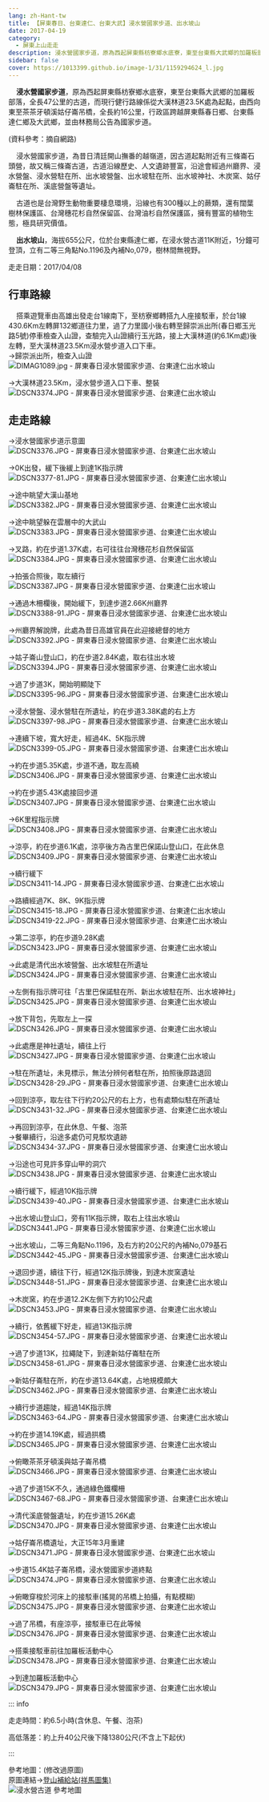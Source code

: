```yaml
---
lang: zh-Hant-tw
title: 【屏東春日、台東達仁、台東大武】浸水營國家步道、出水坡山
date: 2017-04-19
category: 
  - 屏東上山走走
description: 浸水營國家步道，原為西起屏東縣枋寮鄉水底寮，東至台東縣大武鄉的加羅板部落，全長47公里的古道，而現行健行路線係從大漢林道23.5K處為起點，由西向東至茶茶牙頓溪姑仔崙吊橋，全長約16公里，行政區跨越屏東縣春日鄉、台東縣達仁鄉及大武鄉，並由林務局公告為國家步道。
sidebar: false
cover: https://1013399.github.io/image-1/31/1159294624_l.jpg
---
```


    **浸水營國家步道**，原為西起屏東縣枋寮鄉水底寮，東至台東縣大武鄉的加羅板部落，全長47公里的古道，而現行健行路線係從大漢林道23.5K處為起點，由西向東至茶茶牙頓溪姑仔崙吊橋，全長約16公里，行政區跨越屏東縣春日鄉、台東縣達仁鄉及大武鄉，並由林務局公告為國家步道。

<!-- more -->

(資料參考：摘自網路) 

    浸水營國家步道，為昔日清廷開山撫番的越嶺道，因古道起點附近有三條崙石頭營，故又稱三條崙古道，古道沿線歷史、人文遺跡豐富，沿途會經過州廳界、浸水營盤、浸水營駐在所、出水坡營盤、出水坡駐在所、出水坡神社、木炭窯、姑仔崙駐在所、溪底營盤等遺址。 

    古道也是台灣野生動物重要棲息環境，沿線也有300種以上的蕨類，還有闊葉樹林保護區、台灣穗花杉自然保留區、台灣油杉自然保護區，擁有豐富的植物生態，極具研究價值。  

    **出水坡山**，海拔655公尺，位於台東縣達仁鄉，在浸水營古道11K附近，1分鐘可登頂，立有二等三角點No.1196及內補No,079，樹林間無視野。

走走日期：2017/04/08

## 行車路線
    搭乘遊覽車由高雄出發走台1線南下，至枋寮鄉轉搭九人座接駁車，於台1線430.6Km左轉屏132鄉道往力里，過了力里國小後右轉至歸崇派出所(春日鄉玉光路5號)停車檢查入山證，查驗完入山證續行玉光路，接上大漢林道(約6.1Km處)後左轉，至大漢林道23.5Km浸水營步道入口下車。  
→歸崇派出所，檢查入山證  
![DIMAG1089.jpg - 屏東春日浸水營國家步道、台東達仁出水坡山](https://1013399.github.io/image-1/31/1159296716_l.jpg)

→大漢林道23.5Km，浸水營步道入口下車、整裝  
![DSCN3374.JPG - 屏東春日浸水營國家步道、台東達仁出水坡山](https://1013399.github.io/image-1/31/1159295625_l.jpg)

## 走走路線
→浸水營國家步道示意圖  
![DSCN3376.JPG - 屏東春日浸水營國家步道、台東達仁出水坡山](https://1013399.github.io/image-1/31/1159294043_l.jpg)

→0K出發，緩下後緩上到達1K指示牌  
![DSCN3377-81.JPG - 屏東春日浸水營國家步道、台東達仁出水坡山](https://1013399.github.io/image-1/31/1159297111_l.jpg)

→途中眺望大漢山基地  
![DSCN3382.JPG - 屏東春日浸水營國家步道、台東達仁出水坡山](https://1013399.github.io/image-1/31/1159295528_l.jpg)

→途中眺望躲在雲層中的大武山  
![DSCN3383.JPG - 屏東春日浸水營國家步道、台東達仁出水坡山](https://1013399.github.io/image-1/31/1159294624_l.jpg)

→叉路，約在步道1.37K處，右可往往台灣穗花杉自然保留區  
![DSCN3384.JPG - 屏東春日浸水營國家步道、台東達仁出水坡山](https://1013399.github.io/image-1/31/1159293914_l.jpg)

→拍張合照後，取左續行  
![DSCN3387.JPG - 屏東春日浸水營國家步道、台東達仁出水坡山](https://1013399.github.io/image-1/31/1159293915_l.jpg)

→通過木柵欄後，開始緩下，到達步道2.66K州廳界  
![DSCN3388-91.JPG - 屏東春日浸水營國家步道、台東達仁出水坡山](https://1013399.github.io/image-1/31/1159295018_l.jpg)

→州廳界解說牌，此處為昔日高雄官員在此迎接總督的地方  
![DSCN3392.JPG - 屏東春日浸水營國家步道、台東達仁出水坡山](https://1013399.github.io/image-1/31/1159297302_l.jpg)

→姑子崙山登山口，約在步道2.84K處，取右往出水坡  
![DSCN3394.JPG - 屏東春日浸水營國家步道、台東達仁出水坡山](https://1013399.github.io/image-1/31/1159297601_l.jpg)

→過了步道3K，開始明顯陡下  
![DSCN3395-96.JPG - 屏東春日浸水營國家步道、台東達仁出水坡山](https://1013399.github.io/image-1/31/1159297702_l.jpg)

→浸水營盤、浸水營駐在所遺址，約在步道3.38K處的右上方  
![DSCN3397-98.JPG - 屏東春日浸水營國家步道、台東達仁出水坡山](https://1013399.github.io/image-1/31/1159298001_l.jpg)

→連續下坡，寬大好走，經過4K、5K指示牌  
![DSCN3399-05.JPG - 屏東春日浸水營國家步道、台東達仁出水坡山](https://1013399.github.io/image-1/31/1159298101_l.jpg)

→約在步道5.35K處，步道不通，取左高繞  
![DSCN3406.JPG - 屏東春日浸水營國家步道、台東達仁出水坡山](https://1013399.github.io/image-1/31/1159298301_l.jpg)

→約在步道5.43K處接回步道  
![DSCN3407.JPG - 屏東春日浸水營國家步道、台東達仁出水坡山](https://1013399.github.io/image-1/31/1159298102_l.jpg)

→6K里程指示牌  
![DSCN3408.JPG - 屏東春日浸水營國家步道、台東達仁出水坡山](https://1013399.github.io/image-1/31/1159297503_l.jpg)

→涼亭，約在步道6.1K處，涼亭後方為古里巴保諾山登山口，在此休息  
![DSCN3409.JPG - 屏東春日浸水營國家步道、台東達仁出水坡山](https://1013399.github.io/image-1/31/1159298801_l.jpg)

→續行緩下  
![DSCN3411-14.JPG - 屏東春日浸水營國家步道、台東達仁出水坡山](https://1013399.github.io/image-1/31/1159298202_l.jpg)

→路續經過7K、8K、9K指示牌  
![DSCN3415-18.JPG - 屏東春日浸水營國家步道、台東達仁出水坡山](https://1013399.github.io/image-1/31/1159298803_l.jpg)  
![DSCN3419-22.JPG - 屏東春日浸水營國家步道、台東達仁出水坡山](https://1013399.github.io/image-1/31/1159298302_l.jpg)

→第二涼亭，約在步道9.28K處  
![DSCN3423.JPG - 屏東春日浸水營國家步道、台東達仁出水坡山](https://1013399.github.io/image-1/31/1159298204_l.jpg)

→此處是清代出水坡營盤、出水坡駐在所遺址  
![DSCN3424.JPG - 屏東春日浸水營國家步道、台東達仁出水坡山](https://1013399.github.io/image-1/31/1159298205_l.jpg)

→左側有指示牌可往「古里巴保諾駐在所、新出水坡駐在所、出水坡神社」  
![DSCN3425.JPG - 屏東春日浸水營國家步道、台東達仁出水坡山](https://1013399.github.io/image-1/31/1159297804_l.jpg)

→放下背包，先取左上一探  
![DSCN3426.JPG - 屏東春日浸水營國家步道、台東達仁出水坡山](https://1013399.github.io/image-1/31/1159297903_l.jpg)

→此處應是神社遺址，續往上行  
![DSCN3427.JPG - 屏東春日浸水營國家步道、台東達仁出水坡山](https://1013399.github.io/image-1/31/1159298304_l.jpg)

→駐在所遺址，未見標示，無法分辨何者駐在所，拍照後原路退回  
![DSCN3428-29.JPG - 屏東春日浸水營國家步道、台東達仁出水坡山](https://1013399.github.io/image-1/31/1159298704_l.jpg)

→回到涼亭，取左往下行約20公尺的右上方，也有處類似駐在所遺址  
![DSCN3431-32.JPG - 屏東春日浸水營國家步道、台東達仁出水坡山](https://1013399.github.io/image-1/31/1159297703_l.jpg)

→再回到涼亭，在此休息、午餐、泡茶  
→餐畢續行，沿途多處仍可見駁坎遺跡  
![DSCN3434-37.JPG - 屏東春日浸水營國家步道、台東達仁出水坡山](https://1013399.github.io/image-1/31/1159298706_l.jpg)

→沿途也可見許多穿山甲的洞穴  
![DSCN3438.JPG - 屏東春日浸水營國家步道、台東達仁出水坡山](https://1013399.github.io/image-1/31/1159299003_l.jpg)

→續行緩下，經過10K指示牌  
![DSCN3439-40.JPG - 屏東春日浸水營國家步道、台東達仁出水坡山](https://1013399.github.io/image-1/31/1159298004_l.jpg)

→出水坡山登山口，旁有11K指示牌，取右上往出水坡山  
![DSCN3441.JPG - 屏東春日浸水營國家步道、台東達仁出水坡山](https://1013399.github.io/image-1/31/1159298707_l.jpg)

→出水坡山，二等三角點No.1196，及右方約20公尺的內補No,079基石  
![DSCN3442-45.JPG - 屏東春日浸水營國家步道、台東達仁出水坡山](https://1013399.github.io/image-1/31/1159298505_l.jpg)

→退回步道，續往下行，經過12K指示牌後，到達木炭窯遺址  
![DSCN3448-51.JPG - 屏東春日浸水營國家步道、台東達仁出水坡山](https://1013399.github.io/image-1/31/1159299004_l.jpg)

→木炭窯，約在步道12.2K左側下方約10公尺處  
![DSCN3453.JPG - 屏東春日浸水營國家步道、台東達仁出水坡山](https://1013399.github.io/image-1/31/1159298709_l.jpg)

→續行，依舊緩下好走，經過13K指示牌  
![DSCN3454-57.JPG - 屏東春日浸水營國家步道、台東達仁出水坡山](https://1013399.github.io/image-1/31/1159298805_l.jpg)

→過了步道13K，拉繩陡下，到達新姑仔崙駐在所  
![DSCN3458-61.JPG - 屏東春日浸水營國家步道、台東達仁出水坡山](https://1013399.github.io/image-1/31/1159297307_l.jpg)

→新姑仔崙駐在所，約在步道13.64K處，占地規模頗大  
![DSCN3462.JPG - 屏東春日浸水營國家步道、台東達仁出水坡山](https://1013399.github.io/image-1/31/1159297505_l.jpg)

→續行步道趨陡，經過14K指示牌  
![DSCN3463-64.JPG - 屏東春日浸水營國家步道、台東達仁出水坡山](https://1013399.github.io/image-1/31/1159298507_l.jpg)

→約在步道14.19K處，經過拱橋  
![DSCN3465.JPG - 屏東春日浸水營國家步道、台東達仁出水坡山](https://1013399.github.io/image-1/31/1159297308_l.jpg)

→俯瞰茶茶牙頓溪與姑子崙吊橋  
![DSCN3466.JPG - 屏東春日浸水營國家步道、台東達仁出水坡山](https://1013399.github.io/image-1/31/1159297706_l.jpg)

→過了步道15K不久，通過綠色鐵欄柵  
![DSCN3467-68.JPG - 屏東春日浸水營國家步道、台東達仁出水坡山](https://1013399.github.io/image-1/31/1159297707_l.jpg)

→清代溪底營盤遺址，約在步道15.26K處  
![DSCN3470.JPG - 屏東春日浸水營國家步道、台東達仁出水坡山](https://1013399.github.io/image-1/31/1159299005_l.jpg)

→姑仔崙吊橋遺址，大正15年3月重建  
![DSCN3471.JPG - 屏東春日浸水營國家步道、台東達仁出水坡山](https://1013399.github.io/image-1/31/1159298007_l.jpg)

→步道15.4K姑子崙吊橋，浸水營國家步道終點  
![DSCN3474.JPG - 屏東春日浸水營國家步道、台東達仁出水坡山](https://1013399.github.io/image-1/31/1159299402_l.jpg)

→俯瞰穿梭於河床上的接駁車(搖晃的吊橋上拍攝，有點模糊)  
![DSCN3475.JPG - 屏東春日浸水營國家步道、台東達仁出水坡山](https://1013399.github.io/image-1/31/1159299007_l.jpg)

→過了吊橋，有座涼亭，接駁車已在此等候  
![DSCN3476.JPG - 屏東春日浸水營國家步道、台東達仁出水坡山](https://1013399.github.io/image-1/31/1159298008_l.jpg)

→搭乘接駁車前往加羅板活動中心  
![DSCN3478.JPG - 屏東春日浸水營國家步道、台東達仁出水坡山](https://1013399.github.io/image-1/31/1159298807_l.jpg)

→到達加羅板活動中心  
![DSCN3479.JPG - 屏東春日浸水營國家步道、台東達仁出水坡山](https://1013399.github.io/image-1/31/1159297310_l.jpg)

::: info

走走時間：約6.5小時(含休息、午餐、泡茶)

高低落差：約上升40公尺後下降1380公尺(不含上下起伏)

:::

參考地圖：(修改過原圖)  
原圖連結→[登山補給站(祥馬圖集)](http://www.keepon.com.tw/thread-2a98268b-44de-e611-80c7-901b0e54a4e6.html)  
![浸水營古道 參考地圖](https://1013399.github.io/image-1/31/1159298713_l.jpg)